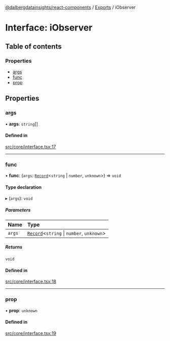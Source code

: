 [@dalbergdatainsights/react-components](../README.md) / [Exports](../modules.md) / iObserver

# Interface: iObserver

## Table of contents

### Properties

- [args](iObserver.md#args)
- [func](iObserver.md#func)
- [prop](iObserver.md#prop)

## Properties

### args

• **args**: `string`[]

#### Defined in

[src/core/interface.tsx:17](https://github.com/DalbergDataInsights/react-components/blob/eddc6af/src/core/interface.tsx#L17)

___

### func

• **func**: (`args`: [`Record`](../modules/internal_.md#record)<`string` \| `number`, `unknown`\>) => `void`

#### Type declaration

▸ (`args`): `void`

##### Parameters

| Name | Type |
| :------ | :------ |
| `args` | [`Record`](../modules/internal_.md#record)<`string` \| `number`, `unknown`\> |

##### Returns

`void`

#### Defined in

[src/core/interface.tsx:18](https://github.com/DalbergDataInsights/react-components/blob/eddc6af/src/core/interface.tsx#L18)

___

### prop

• **prop**: `unknown`

#### Defined in

[src/core/interface.tsx:19](https://github.com/DalbergDataInsights/react-components/blob/eddc6af/src/core/interface.tsx#L19)
